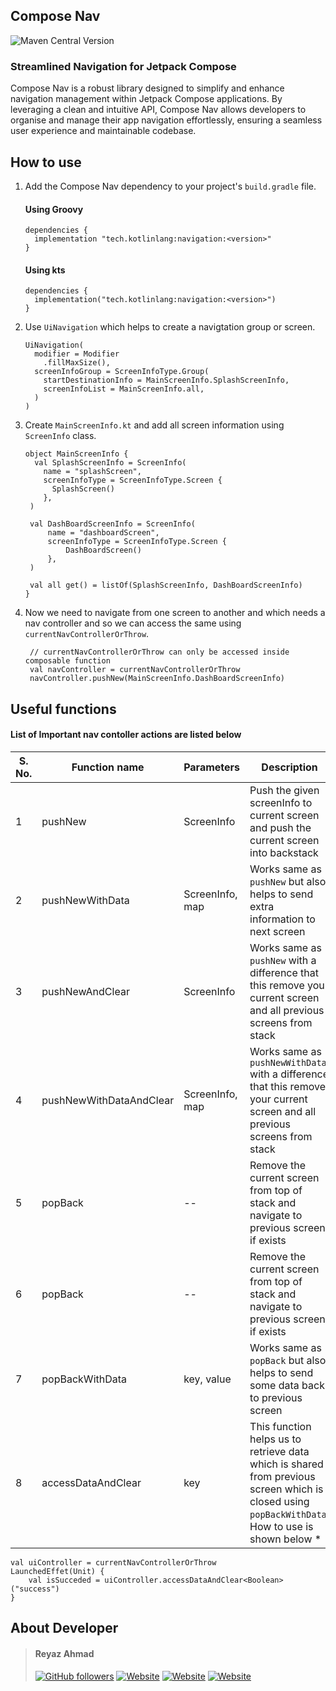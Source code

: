 ## Compose Nav

![Maven Central Version](https://img.shields.io/maven-central/v/tech.kotlinlang/navigation?style=for-the-badge&logo=jetpackcompose&logoColor=FFFFFF)

### Streamlined Navigation for Jetpack Compose

Compose Nav is a robust library designed to simplify and enhance navigation management within Jetpack Compose applications. By leveraging a clean and intuitive API, Compose Nav allows developers to organise and manage their app navigation effortlessly, ensuring a seamless user experience and maintainable codebase.

## How to use

1.  Add the Compose Nav dependency to your project's `build.gradle` file.

    #### Using Groovy

    ```plaintext
    dependencies {
      implementation "tech.kotlinlang:navigation:<version>"
    }
    ```

    #### Using kts

    ```plaintext
    dependencies {
      implementation("tech.kotlinlang:navigation:<version>")
    }
    ```

2.  Use `UiNavigation` which helps to create a navigtation group or screen.

    ```plaintext
    UiNavigation(
      modifier = Modifier
        .fillMaxSize(),
      screenInfoGroup = ScreenInfoType.Group(
        startDestinationInfo = MainScreenInfo.SplashScreenInfo,
        screenInfoList = MainScreenInfo.all,
      )
    )
    ```

3.  Create `MainScreenInfo.kt` and add all screen information using `ScreenInfo` class.

    ```plaintext
    object MainScreenInfo {
      val SplashScreenInfo = ScreenInfo(
        name = "splashScreen",
        screenInfoType = ScreenInfoType.Screen {
          SplashScreen()
        },
     )
    
     val DashBoardScreenInfo = ScreenInfo(
         name = "dashboardScreen",
         screenInfoType = ScreenInfoType.Screen {
             DashBoardScreen()
         },
     )
    
     val all get() = listOf(SplashScreenInfo, DashBoardScreenInfo)
    }
    ```

4.  Now we need to navigate from one screen to another and which needs a nav controller and so we can access the same using `currentNavControllerOrThrow`.

    ```plaintext
     // currentNavControllerOrThrow can only be accessed inside composable function
     val navController = currentNavControllerOrThrow
     navController.pushNew(MainScreenInfo.DashBoardScreenInfo)
    ```


## Useful functions

#### List of Important nav contoller actions are listed below

| S. No. | Function name           | Parameters      | Description                                                                                                                                        |
|--------|-------------------------|-----------------|----------------------------------------------------------------------------------------------------------------------------------------------------|
| 1      | pushNew                 | ScreenInfo      | Push the given screenInfo to current screen and push the current screen into backstack                                                             |
| 2      | pushNewWithData         | ScreenInfo, map | Works same as `pushNew` but also helps to send extra information to next screen                                                                    |
| 3      | pushNewAndClear         | ScreenInfo      | Works same as `pushNew` with a difference that this remove your current screen and all previous screens from stack                                 |
| 4      | pushNewWithDataAndClear | ScreenInfo, map | Works same as `pushNewWithData` with a difference that this remove your current screen and all previous screens from stack                         |
| 5      | popBack                 | \--             | Remove the current screen from top of stack and navigate to previous screen if exists                                                              |
| 6      | popBack                 | \--             | Remove the current screen from top of stack and navigate to previous screen if exists                                                              |
| 7      | popBackWithData         | key, value      | Works same as `popBack` but also helps to send some data back to previous screen                                                                   |
| 8      | accessDataAndClear      | key             | This function helps us to retrieve data which is shared from previous screen which is closed using `popBackWithData`. How to use is shown below \* |

```plaintext
val uiController = currentNavControllerOrThrow
LaunchedEffet(Unit) {
    val isSucceded = uiController.accessDataAndClear<Boolean>("success")
}
```

## About Developer

>  #### Reyaz Ahmad
> [![GitHub followers](https://img.shields.io/github/followers/reyazoct?style=for-the-badge&logo=github&label=Github)](https://github.com/reyazoct) [![Website](https://img.shields.io/website?url=https%3A%2F%2Freyaz.live&style=for-the-badge&label=reyaz.live)](https://reyaz.live) [![Website](https://img.shields.io/website?url=https%3A%2F%2Fwww.linkedin.com%2Fin%2Fahmad-reyaz%2F&style=for-the-badge&logo=linkedin&label=linkedin&link=https%3A%2F%2Fwww.linkedin.com%2Fin%2Fahmad-reyaz%2F)](https://www.linkedin.com/in/ahmad-reyaz) [![Website](https://img.shields.io/website?url=https%3A%2F%2Fleetcode.com%2Fu%2Freyazoct&style=for-the-badge&logo=leetcode&label=Leetcode&link=https%3A%2F%2Fleetcode.com%2Fu%2Freyazoct%2F)](https://leetcode.com/u/reyazoct)